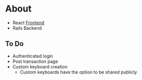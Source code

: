 # About

- React [Frontend](https://github.com/Bearinawolfpack/keyboard_backend)
- Rails Backend

## To Do

- Authenticated login
- Post transaction page
- Custom keyboard creation
  - Custom keyboards have the option to be shared publicly